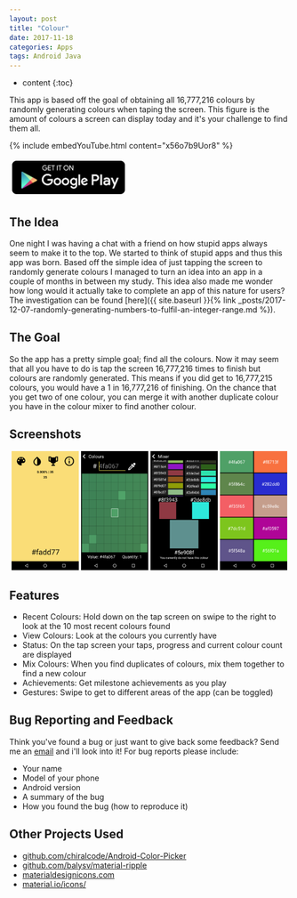 ```yaml
---
layout: post
title: "Colour"
date: 2017-11-18
categories: Apps
tags: Android Java
---
```


* content
{:toc}

This app is based off the goal of obtaining all 16,777,216 colours by randomly generating colours when taping the screen. This figure is the amount of colours a screen can display today and it's your challenge to find them all.

{% include embedYouTube.html content="x56o7b9Uor8" %}

<a href="https://play.google.com/store/apps/details?id=com.pythonanywhere.brentvollebregt.colour">
	<img src="/images/colour-google-play.png" alt="Get it on Google Play" style="height: 60px; margin: 5px; width: auto;"/>
</a>

## The Idea
One night I was having a chat with a friend on how stupid apps always seem to make it to the top. We started to think of stupid apps and thus this app was born. Based off the simple idea of just tapping the screen to randomly generate colours I managed to turn an idea into an app in a couple of months in between my study.
This idea also made me wonder how long would it actually take to complete an app of this nature for users? The investigation can be found [here]({{ site.baseurl }}{% link _posts/2017-12-07-randomly-generating-numbers-to-fulfil-an-integer-range.md %}).

<!-- more -->

## The Goal
So the app has a pretty simple goal; find all the colours. Now it may seem that all you have to do is tap the screen 16,777,216 times to finish but colours are randomly generated. This means if you did get to 16,777,215 colours, you would have a 1 in 16,777,216 of finishing.
On the chance that you get two of one colour, you can merge it with another duplicate colour you have in the colour mixer to find another colour.

## Screenshots
<div style="text-align: center;">
    <img src="/images/colour-tap-screen.png" alt="Main screen" style="width: 24%"/>
    <img src="/images/colour-colour-viewer.png" alt="Colour finder" style="width: 24%"/>
    <img src="/images/colour-colour-mixer.png" alt="Colour mixer" style="width: 24%"/>
    <img src="/images/colour-previous-colours.png" alt="Recent colours" style="width: 24%"/>
</div>

## Features
- Recent Colours: Hold down on the tap screen on swipe to the right to look at the 10 most recent colours found
- View Colours: Look at the colours you currently have
- Status: On the tap screen your taps, progress and current colour count are displayed
- Mix Colours: When you find duplicates of colours, mix them together to find a new colour
- Achievements: Get milestone achievements as you play
- Gestures: Swipe to get to different areas of the app (can be toggled)

## Bug Reporting and Feedback
Think you've found a bug or just want to give back some feedback? Send me an [email](mailto://brent.vollebregt@gmail.com?subject=Colour%20Bug%20Report) and i'll look into it!
For bug reports please include:
- Your name
- Model of your phone
- Android version
- A summary of the bug
- How you found the bug (how to reproduce it)

## Other Projects Used
- [github.com/chiralcode/Android-Color-Picker](https://github.com/chiralcode/Android-Color-Picker)
- [github.com/balysv/material-ripple](https://github.com/balysv/material-ripple)
- [materialdesignicons.com](https://materialdesignicons.com)
- [material.io/icons/](https://material.io/icons/)

